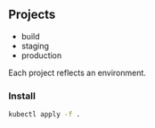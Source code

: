 ## Projects

- build
- staging
- production

Each project reflects an environment.

### Install

```sh
kubectl apply -f .
```
